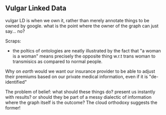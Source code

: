 
## Vulgar Linked Data

vulgar LD is when we own it, rather than merely annotate things to be owned by google. what is the point where the owner of the graph can just say... no?

Scraps: 

- the poltics of ontologies are neatly illustrated by the fact that "a woman is a woman" means precisely the opposite thing w.r.t trans woman to transmisics as compared to normal people.

Why on *earth* would we want our insurance provider to be able to adjust their premiums based on our private medical information, even if it is "de-identified"

The problem of belief: what should these things do? present us instantly with results? or should they be part of a messy dialectic of information where the graph itself is the outcome? The cloud orthodoxy suggests the former!
